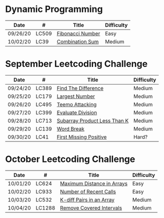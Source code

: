 # Dynamic Programming  
| Date | # | Title | Difficulty |
| ---- |---| ----- | ---------- |
| 09/26/20| LC509 | [Fibonacci Number](LC509FibonacciNumber.java) | Easy | 
| 10/02/20| LC39 | [Combination Sum](LC39CombinationSum.java) | Medium | 

# September Leetcoding Challenge
| Date | # | Title | Difficulty |
| ---- |---| ----- | ---------- |
| 09/24/20| LC389 | [Find The Difference](LC389FindTheDifference.java ) | Medium | 
| 09/25/20| LC179 | [Largest Number](LC179LargestNumber.java) | Medium | 
| 09/26/20| LC495 | [Teemo Attacking](LC495TeemoAttacking.java) | Medium | 
| 09/27/20| LC399 | [Evaluate Division](LC399EvaluateDivision.java) | Medium | 
| 09/28/20| LC713 | [Subarray Product Less Than K](LC713SubarrayProductLessThanK.java) | Medium | 
| 09/29/20| LC139 | [Word Break](LC139WordBreak.java) | Medium | 
| 09/30/20| LC41 | [First Missing Positive](LC41FirstMissingPositive.java) | Hard? | 

# October Leetcoding Challenge
| Date | # | Title | Difficulty |
| ---- |---| ----- | ---------- |
| 10/01/20| LC624 | [Maximum Distance in Arrays](LC624MaximumDistanceinArrays.java) | Easy |
| 10/02/20| LC933 | [Number of Recent Calls](LC933NumberofRecentCalls.java) | Easy |
| 10/03/20| LC532 | [K-diff Pairs in an Array](LC532KdiffPairsinanArray.java) | Medium |
| 10/04/20| LC1288 | [Remove Covered Intervals](LC1288RemoveCoveredIntervals.java) | Medium |
